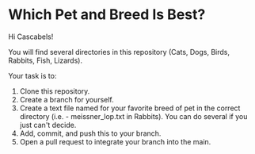 # Which Pet and Breed Is Best?

Hi Cascabels!

You will find several directories in this repository (Cats, Dogs, Birds, Rabbits, Fish, Lizards).

Your task is to:
 1. Clone this repository.
 2. Create a branch for yourself.
 3. Create a text file named for your favorite breed of pet in the correct directory (i.e. - meissner_lop.txt in Rabbits). You can do several if you just can't decide.
 4. Add, commit, and push this to your branch.
 5. Open a pull request to integrate your branch into the main.
